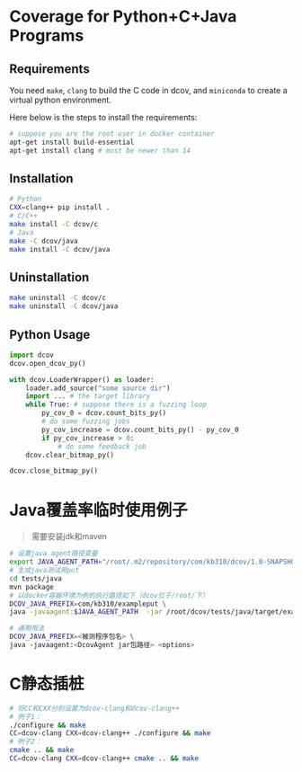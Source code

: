 
# Coverage for Python+C+Java Programs


## Requirements

You need `make`, `clang` to build the C code in dcov, and `miniconda` to create a virtual python environment.

Here below is the steps to install the requirements:

```bash
# suppose you are the root user in docker container
apt-get install build-essential
apt-get install clang # must be newer than 14
```

## Installation

```bash
# Python
CXX=clang++ pip install . 
# C/C++
make install -C dcov/c
# Java
make -C dcov/java
make install -C dcov/java
```
## Uninstallation

```bash
make uninstall -C dcov/c
make uninstall -C dcov/java
```

## Python Usage

```python
import dcov
dcov.open_dcov_py()

with dcov.LoaderWrapper() as loader:
    loader.add_source("some source dir")
    import ... # the target library
    while True: # suppose there is a fuzzing loop
        py_cov_0 = dcov.count_bits_py()
        # do some fuzzing jobs
        py_cov_increase = dcov.count_bits_py() - py_cov_0
        if py_cov_increase > 0:
            # do some feedback job
    dcov.clear_bitmap_py()        

dcov.close_bitmap_py()
```

# Java覆盖率临时使用例子

> 需要安装jdk和maven

```bash
# 设置java agent路径变量
export JAVA_AGENT_PATH="/root/.m2/repository/com/kb310/dcov/1.0-SNAPSHOT/dcov-1.0-SNAPSHOT-jar-with-dependencies.jar"
# 生成java测试用put
cd tests/java
mvn package
# 以docker容器环境为例的执行路径如下（dcov位于/root/下）
DCOV_JAVA_PREFIX=com/kb310/exampleput \
java -javaagent:$JAVA_AGENT_PATH  -jar /root/dcov/tests/java/target/exampleput-1.0-SNAPSHOT.jar

# 通用用法
DCOV_JAVA_PREFIX=<被测程序包名> \
java -javaagent:<DcovAgent jar包路径> <options>
```

# C静态插桩
```bash
# 将CC和CXX分别设置为dcov-clang和dcov-clang++
# 例子1：
./configure && make
CC=dcov-clang CXX=dcov-clang++ ./configure && make
# 例子2：
cmake .. && make
CC=dcov-clang CXX=dcov-clang++ cmake .. && make
```